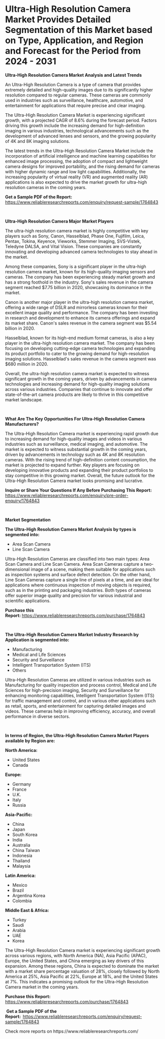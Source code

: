 <p><h1>Ultra-High Resolution Camera Market Provides Detailed Segmentation of this Market based on Type, Application, and Region and Forecast for the Period from 2024 - 2031</h1></p><p><strong>Ultra-High Resolution Camera Market Analysis and Latest Trends</strong></p>
<p><p>An Ultra-High Resolution Camera is a type of camera that provides extremely detailed and high-quality images due to its significantly higher resolution compared to regular cameras. These cameras are commonly used in industries such as surveillance, healthcare, automotive, and entertainment for applications that require precise and clear imaging.</p><p>The Ultra-High Resolution Camera Market is experiencing significant growth, with a projected CAGR of 8.6% during the forecast period. Factors driving this growth include the increasing demand for high-definition imaging in various industries, technological advancements such as the development of advanced lenses and sensors, and the growing popularity of 4K and 8K imaging solutions.</p><p>The latest trends in the Ultra-High Resolution Camera Market include the incorporation of artificial intelligence and machine learning capabilities for enhanced image processing, the adoption of compact and lightweight camera designs for improved portability, and the rising demand for cameras with higher dynamic range and low light capabilities. Additionally, the increasing popularity of virtual reality (VR) and augmented reality (AR) applications is also expected to drive the market growth for ultra-high resolution cameras in the coming years.</p></p>
<p><strong>Get a Sample PDF of the Report:&nbsp;</strong> <a href="https://www.reliableresearchreports.com/enquiry/request-sample/1764843">https://www.reliableresearchreports.com/enquiry/request-sample/1764843</a></p>
<p>&nbsp;</p>
<p><strong>Ultra-High Resolution Camera Major Market Players</strong></p>
<p><p>The ultra-high resolution camera market is highly competitive with key players such as Sony, Canon, Hasselblad, Phase One, Fujifilm, Leica, Pentax, Tokina, Keyence, Vieworks, Stemmer Imaging, SVS-Vistek, Teledyne DALSA, and Vital Vision. These companies are constantly innovating and developing advanced camera technologies to stay ahead in the market.</p><p>Among these companies, Sony is a significant player in the ultra-high resolution camera market, known for its high-quality imaging sensors and cameras. The company has been experiencing steady market growth and has a strong foothold in the industry. Sony's sales revenue in the camera segment reached $7.75 billion in 2020, showcasing its dominance in the market.</p><p>Canon is another major player in the ultra-high resolution camera market, offering a wide range of DSLR and mirrorless cameras known for their excellent image quality and performance. The company has been investing in research and development to enhance its camera offerings and expand its market share. Canon's sales revenue in the camera segment was $5.54 billion in 2020.</p><p>Hasselblad, known for its high-end medium format cameras, is also a key player in the ultra-high resolution camera market. The company has been focusing on developing cutting-edge camera technologies and expanding its product portfolio to cater to the growing demand for high-resolution imaging solutions. Hasselblad's sales revenue in the camera segment was $680 million in 2020.</p><p>Overall, the ultra-high resolution camera market is expected to witness significant growth in the coming years, driven by advancements in camera technologies and increasing demand for high-quality imaging solutions across various industries. Companies that continue to innovate and offer state-of-the-art camera products are likely to thrive in this competitive market landscape.</p></p>
<p>&nbsp;</p>
<p><strong>What Are The Key Opportunities For Ultra-High Resolution Camera Manufacturers?</strong></p>
<p><p>The Ultra-High Resolution Camera market is experiencing rapid growth due to increasing demand for high-quality images and videos in various industries such as surveillance, medical imaging, and automotive. The market is expected to witness substantial growth in the coming years, driven by advancements in technology such as 4K and 8K resolution cameras. With the rising trend of high-definition content consumption, the market is projected to expand further. Key players are focusing on developing innovative products and expanding their product portfolios to stay competitive in this growing market. Overall, the future outlook for the Ultra-High Resolution Camera market looks promising and lucrative.</p></p>
<p><strong>Inquire or Share Your Questions If Any Before Purchasing This Report:</strong> <a href="https://www.reliableresearchreports.com/enquiry/pre-order-enquiry/1764843">https://www.reliableresearchreports.com/enquiry/pre-order-enquiry/1764843</a></p>
<p>&nbsp;</p>
<p><strong>Market Segmentation</strong></p>
<p><strong>The Ultra-High Resolution Camera Market Analysis by types is segmented into:</strong></p>
<p><ul><li>Area Scan Camera</li><li>Line Scan Camera</li></ul></p>
<p><p>Ultra-High Resolution Cameras are classified into two main types: Area Scan Camera and Line Scan Camera. Area Scan Cameras capture a two-dimensional image of a scene, making them suitable for applications such as inspection systems and surface defect detection. On the other hand, Line Scan Cameras capture a single line of pixels at a time, and are ideal for applications where continuous inspection of moving objects is required, such as in the printing and packaging industries. Both types of cameras offer superior image quality and precision for various industrial and scientific applications.</p></p>
<p><strong>Purchase this Report:&nbsp;</strong><a href="https://www.reliableresearchreports.com/purchase/1764843">https://www.reliableresearchreports.com/purchase/1764843</a></p>
<p>&nbsp;</p>
<p><strong>The Ultra-High Resolution Camera Market Industry Research by Application is segmented into:</strong></p>
<p><ul><li>Manufacturing</li><li>Medical and Life Sciences</li><li>Security and Surveillance</li><li>Intelligent Transportation System (ITS)</li><li>Others</li></ul></p>
<p><p>Ultra-High Resolution Cameras are utilized in various industries such as Manufacturing for quality inspection and process control, Medical and Life Sciences for high-precision imaging, Security and Surveillance for enhancing monitoring capabilities, Intelligent Transportation System (ITS) for traffic management and control, and in various other applications such as retail, sports, and entertainment for capturing detailed images and videos. These cameras help in improving efficiency, accuracy, and overall performance in diverse sectors.</p></p>
<p>&nbsp;</p>
<p><strong>In terms of Region, the Ultra-High Resolution Camera Market Players available by Region are:</strong></p>
<p>
    <p> <strong> North America: </strong>
        <ul>
            <li>United States</li>
            <li>Canada</li>
        </ul>
        </p> 
    <p> <strong> Europe: </strong>
        <ul>
            <li>Germany</li>
            <li>France</li>
            <li>U.K.</li>
            <li>Italy</li>
            <li>Russia</li>
        </ul>
        </p> 
    <p> <strong> Asia-Pacific: </strong>
        <ul>
            <li>China</li>
            <li>Japan</li>
            <li>South Korea</li>
            <li>India</li>
            <li>Australia</li>
            <li>China Taiwan</li>
            <li>Indonesia</li>
            <li>Thailand</li>
            <li>Malaysia</li>
        </ul>
        </p> 
    <p> <strong> Latin America: </strong>
        <ul>
            <li>Mexico</li>
            <li>Brazil</li>
            <li>Argentina Korea</li>
            <li>Colombia</li>
        </ul>
        </p> 
    <p> <strong> Middle East & Africa: </strong>
        <ul>
            <li>Turkey</li>
            <li>Saudi</li>
            <li>Arabia</li>
            <li>UAE</li>
            <li>Korea</li>
        </ul>
    </p>
    </p>
<p><p>The Ultra-High Resolution Camera market is experiencing significant growth across various regions, with North America (NA), Asia Pacific (APAC), Europe, the United States, and China emerging as key drivers of this expansion. Among these regions, China is expected to dominate the market with a market share percentage valuation of 28%, closely followed by North America at 25%, Asia Pacific at 22%, Europe at 18%, and the United States at 7%. This indicates a promising outlook for the Ultra-High Resolution Camera market in the coming years.</p></p>
<p><strong>Purchase this Report: </strong><a href="https://www.reliableresearchreports.com/purchase/1764843">https://www.reliableresearchreports.com/purchase/1764843</a></p>
<p>&nbsp;<strong>Get a Sample PDF of the Report:&nbsp;&nbsp;</strong><a href="https://www.reliableresearchreports.com/enquiry/request-sample/1764843">https://www.reliableresearchreports.com/enquiry/request-sample/1764843</a></p>
<p><strong></strong></p>
<p>Check more reports on https://www.reliableresearchreports.com/</p>